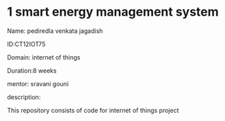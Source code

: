 # 1 smart energy management system

Name: pediredla venkata jagadish

ID:CT12IOT75

Domain: internet of things

Duration:8 weeks

mentor: sravani gouni

description:

This repository consists of code for internet of things project
